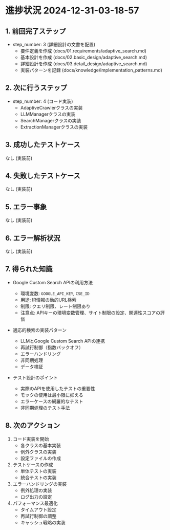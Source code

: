 # 進捗状況 2024-12-31-03-18-57

## 1. 前回完了ステップ
- step_number: 3 (詳細設計の文書を配置)
  - 要件定義を作成 (docs/01.requirements/adaptive_search.md)
  - 基本設計を作成 (docs/02.basic_design/adaptive_search.md)
  - 詳細設計を作成 (docs/03.detail_design/adaptive_search.md)
  - 実装パターンを記録 (docs/knowledge/implementation_patterns.md)

## 2. 次に行うステップ
- step_number: 4 (コード実装)
  - AdaptiveCrawlerクラスの実装
  - LLMManagerクラスの実装
  - SearchManagerクラスの実装
  - ExtractionManagerクラスの実装

## 3. 成功したテストケース
なし (実装前)

## 4. 失敗したテストケース
なし (実装前)

## 5. エラー事象
なし (実装前)

## 6. エラー解析状況
なし (実装前)

## 7. 得られた知識
- Google Custom Search APIの利用方法
  - 環境変数: `GOOGLE_API_KEY`, `CSE_ID`
  - 用途: IR情報の動的URL検索
  - 制限: クエリ制限、レート制限あり
  - 注意点: APIキーの環境変数管理、サイト制限の設定、関連性スコアの評価

- 適応的検索の実装パターン
  - LLMとGoogle Custom Search APIの連携
  - 再試行制御（指数バックオフ）
  - エラーハンドリング
  - 非同期処理
  - データ検証

- テスト設計のポイント
  - 実際のAPIを使用したテストの重要性
  - モックの使用は最小限に抑える
  - エラーケースの網羅的なテスト
  - 非同期処理のテスト手法

## 8. 次のアクション
1. コード実装を開始
   - 各クラスの基本実装
   - 例外クラスの実装
   - 設定ファイルの作成
2. テストケースの作成
   - 単体テストの実装
   - 統合テストの実装
3. エラーハンドリングの実装
   - 例外処理の実装
   - ログ出力の設定
4. パフォーマンス最適化
   - タイムアウト設定
   - 再試行制御の調整
   - キャッシュ戦略の実装 